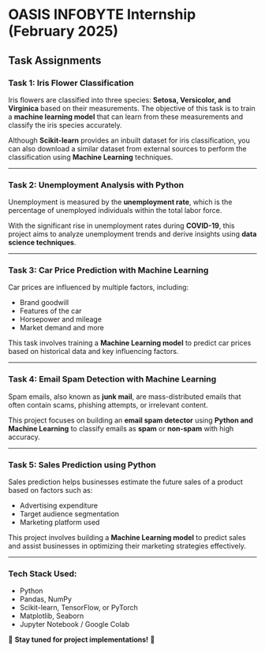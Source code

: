 # OASIS INFOBYTE Internship (February 2025)

## Task Assignments

### **Task 1: Iris Flower Classification**
Iris flowers are classified into three species: **Setosa, Versicolor, and Virginica** based on their measurements. The objective of this task is to train a **machine learning model** that can learn from these measurements and classify the iris species accurately.

Although **Scikit-learn** provides an inbuilt dataset for iris classification, you can also download a similar dataset from external sources to perform the classification using **Machine Learning** techniques.

---

### **Task 2: Unemployment Analysis with Python**
Unemployment is measured by the **unemployment rate**, which is the percentage of unemployed individuals within the total labor force.

With the significant rise in unemployment rates during **COVID-19**, this project aims to analyze unemployment trends and derive insights using **data science techniques**.

---

### **Task 3: Car Price Prediction with Machine Learning**
Car prices are influenced by multiple factors, including:
- Brand goodwill
- Features of the car
- Horsepower and mileage
- Market demand and more

This task involves training a **Machine Learning model** to predict car prices based on historical data and key influencing factors.

---

### **Task 4: Email Spam Detection with Machine Learning**
Spam emails, also known as **junk mail**, are mass-distributed emails that often contain scams, phishing attempts, or irrelevant content.

This project focuses on building an **email spam detector** using **Python and Machine Learning** to classify emails as **spam** or **non-spam** with high accuracy.

---

### **Task 5: Sales Prediction using Python**
Sales prediction helps businesses estimate the future sales of a product based on factors such as:
- Advertising expenditure
- Target audience segmentation
- Marketing platform used

This project involves building a **Machine Learning model** to predict sales and assist businesses in optimizing their marketing strategies effectively.

---

### **Tech Stack Used:**
- Python
- Pandas, NumPy
- Scikit-learn, TensorFlow, or PyTorch
- Matplotlib, Seaborn
- Jupyter Notebook / Google Colab

📌 **Stay tuned for project implementations!** 🚀

